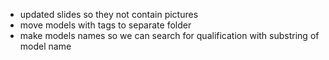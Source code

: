 - updated slides so they not contain pictures
- move models with tags to separate folder
- make models names so we can search for qualification with substring of model name
